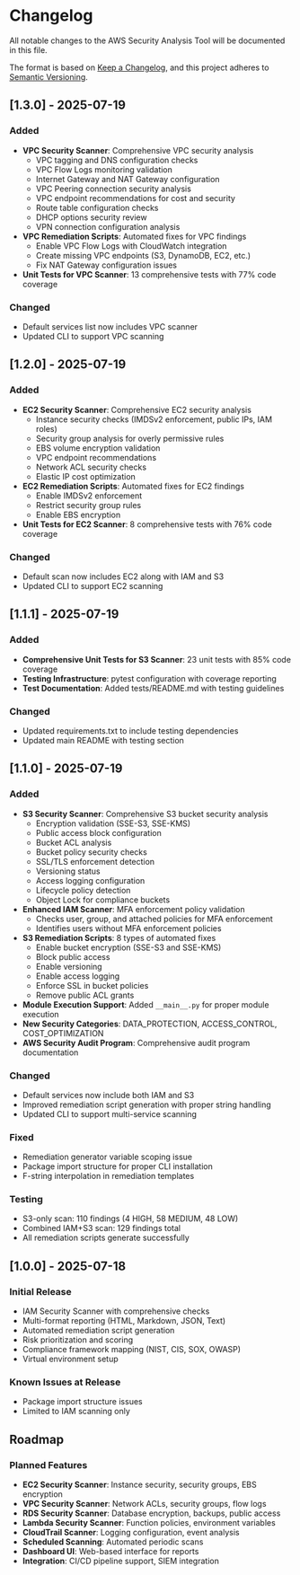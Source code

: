 # Changelog

All notable changes to the AWS Security Analysis Tool will be documented in this file.

The format is based on [Keep a Changelog](https://keepachangelog.com/en/1.0.0/),
and this project adheres to [Semantic Versioning](https://semver.org/spec/v2.0.0.html).

## [1.3.0] - 2025-07-19

### Added
- **VPC Security Scanner**: Comprehensive VPC security analysis
  - VPC tagging and DNS configuration checks
  - VPC Flow Logs monitoring validation
  - Internet Gateway and NAT Gateway configuration
  - VPC Peering connection security analysis
  - VPC endpoint recommendations for cost and security
  - Route table configuration checks
  - DHCP options security review
  - VPN connection configuration analysis
- **VPC Remediation Scripts**: Automated fixes for VPC findings
  - Enable VPC Flow Logs with CloudWatch integration
  - Create missing VPC endpoints (S3, DynamoDB, EC2, etc.)
  - Fix NAT Gateway configuration issues
- **Unit Tests for VPC Scanner**: 13 comprehensive tests with 77% code coverage

### Changed
- Default services list now includes VPC scanner
- Updated CLI to support VPC scanning

## [1.2.0] - 2025-07-19

### Added
- **EC2 Security Scanner**: Comprehensive EC2 security analysis
  - Instance security checks (IMDSv2 enforcement, public IPs, IAM roles)
  - Security group analysis for overly permissive rules
  - EBS volume encryption validation
  - VPC endpoint recommendations
  - Network ACL security checks
  - Elastic IP cost optimization
- **EC2 Remediation Scripts**: Automated fixes for EC2 findings
  - Enable IMDSv2 enforcement
  - Restrict security group rules
  - Enable EBS encryption
- **Unit Tests for EC2 Scanner**: 8 comprehensive tests with 76% code coverage

### Changed
- Default scan now includes EC2 along with IAM and S3
- Updated CLI to support EC2 scanning

## [1.1.1] - 2025-07-19

### Added
- **Comprehensive Unit Tests for S3 Scanner**: 23 unit tests with 85% code coverage
- **Testing Infrastructure**: pytest configuration with coverage reporting
- **Test Documentation**: Added tests/README.md with testing guidelines

### Changed
- Updated requirements.txt to include testing dependencies
- Updated main README with testing section

## [1.1.0] - 2025-07-19

### Added
- **S3 Security Scanner**: Comprehensive S3 bucket security analysis
  - Encryption validation (SSE-S3, SSE-KMS)
  - Public access block configuration
  - Bucket ACL analysis
  - Bucket policy security checks
  - SSL/TLS enforcement detection
  - Versioning status
  - Access logging configuration
  - Lifecycle policy detection
  - Object Lock for compliance buckets
- **Enhanced IAM Scanner**: MFA enforcement policy validation
  - Checks user, group, and attached policies for MFA enforcement
  - Identifies users without MFA enforcement policies
- **S3 Remediation Scripts**: 8 types of automated fixes
  - Enable bucket encryption (SSE-S3 and SSE-KMS)
  - Block public access
  - Enable versioning
  - Enable access logging
  - Enforce SSL in bucket policies
  - Remove public ACL grants
- **Module Execution Support**: Added `__main__.py` for proper module execution
- **New Security Categories**: DATA_PROTECTION, ACCESS_CONTROL, COST_OPTIMIZATION
- **AWS Security Audit Program**: Comprehensive audit program documentation

### Changed
- Default services now include both IAM and S3
- Improved remediation script generation with proper string handling
- Updated CLI to support multi-service scanning

### Fixed
- Remediation generator variable scoping issue
- Package import structure for proper CLI installation
- F-string interpolation in remediation templates

### Testing
- S3-only scan: 110 findings (4 HIGH, 58 MEDIUM, 48 LOW)
- Combined IAM+S3 scan: 129 findings total
- All remediation scripts generate successfully

## [1.0.0] - 2025-07-18

### Initial Release
- IAM Security Scanner with comprehensive checks
- Multi-format reporting (HTML, Markdown, JSON, Text)
- Automated remediation script generation
- Risk prioritization and scoring
- Compliance framework mapping (NIST, CIS, SOX, OWASP)
- Virtual environment setup

### Known Issues at Release
- Package import structure issues
- Limited to IAM scanning only

## Roadmap

### Planned Features
- **EC2 Security Scanner**: Instance security, security groups, EBS encryption
- **VPC Security Scanner**: Network ACLs, security groups, flow logs
- **RDS Security Scanner**: Database encryption, backups, public access
- **Lambda Security Scanner**: Function policies, environment variables
- **CloudTrail Scanner**: Logging configuration, event analysis
- **Scheduled Scanning**: Automated periodic scans
- **Dashboard UI**: Web-based interface for reports
- **Integration**: CI/CD pipeline support, SIEM integration